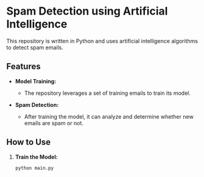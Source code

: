 # Spam Detection using Artificial Intelligence
This repository is written in Python and uses artificial intelligence algorithms to detect spam emails.

## Features

- **Model Training:**
  - The repository leverages a set of training emails to train its model.
  
- **Spam Detection:**
  - After training the model, it can analyze and determine whether new emails are spam or not.

## How to Use

1. **Train the Model:**
   ```python
   python main.py
